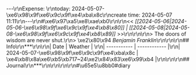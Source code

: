 ---\r\nExpense: \r\ntoday: 2024-05-07-\xe6\x98\x9f\xe6\x9c\x9f\xe4\xba\x8c\r\ncreate time: 2024-05-07 11:11\r\n---\r\n#\xe6\x97\xa5\xe8\xae\xb0\r\n\r\n<< *[[2024-05-06|2024-05-06-\xe6\x98\x9f\xe6\x9c\x9f\xe4\xb8\x80]] | [[2024-05-08|2024-05-08-\xe6\x98\x9f\xe6\x9c\x9f\xe4\xb8\x89]]* >>\r\n\r\n\r\n> The doors of wisdom are never shut.\r\n> \xe2\x80\x94 <cite>Benjamin Franklin</cite>\r\n\r\n\r\n## Info\r\n***\r\n\r\n| Date        | Weather      | \r\n| ----------- | ------------ |\r\n| 2024-05-07-\xe6\x98\x9f\xe6\x9c\x9f\xe4\xba\x8c |  \xe4\xb8\x8a\xe6\xb5\xb717~24\xe2\x84\x83\xe6\x99\xb4 |\r\n\r\n\r\n##  Journal\r\n***\r\n\r\n\r\n\r\n#\u65e5\u8bb0#diary